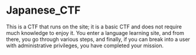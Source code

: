 # Japanese_CTF
This is a CTF that runs on the site; it is a basic CTF and does not require much knowledge to enjoy it. You enter a language learning site, and from there, you go through various steps, and finally, if you can break into a user with administrative privileges, you have completed your mission.
